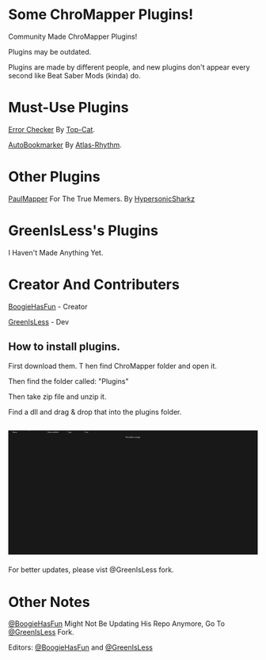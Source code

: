 
# Some ChroMapper Plugins!
Community Made ChroMapper Plugins!

Plugins may be outdated.

Plugins are made by different people, and new plugins don't appear every second like Beat Saber Mods (kinda) do.

# Must-Use Plugins
[Error Checker](https://github.com/Top-Cat/CM-ErrorChecker/releases/) 
By [Top-Cat](https://github.com/Top-Cat).

[AutoBookmarker](https://github.com/Atlas-Rhythm/ChroMapperAutoBookmarker/releases/) 
By [Atlas-Rhythm](http://github.com/Atlas-Rhythm).

# Other Plugins
[PaulMapper](https://github.com/HypersonicSharkz/PaulMapper/releases/) For The True Memers. 
By [HypersonicSharkz](https://github.com/HypersonicSharkz)

# GreenIsLess's Plugins
I Haven't Made Anything Yet.

# Creator And Contributers
[BoogieHasFun](http://github.com/BoogieHasFun) - Creator

[GreenIsLess](http://github.com/GreenIsLess) - Dev

## How to install plugins.
First download them.
T
hen find ChroMapper folder and open it.

Then find the folder called: "Plugins"

Then take zip file and unzip it.

Find a dll and drag & drop that into the plugins folder.

![Pictue](Pictures/draganddrop.gif)
--------------------
For better updates, please vist @GreenIsLess fork.

# Other Notes
[@BoogieHasFun](http://github.com/BoogieHasFun/ChroMapperPlugins) Might Not Be Updating His Repo Anymore, Go To [@GreenIsLess](http://github.com/GreenIsLess/ChroMapperPlugins "@GreenIsLess's") Fork.

Editors: [@BoogieHasFun](http://github.com/BoogieHasFun) and [@GreenIsLess](http://github.com/GreenIsLess)
